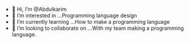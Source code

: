 - 👋 Hi, I’m @Abdulkarim
- 👀 I’m interested in ...Programming language design
- 🌱 I’m currently learning ...How to make a programming language
- 💞️ I’m looking to collaborate on ...With my team making a programming language.

<!---
abdakrem/abdakrem is a ✨ special ✨ repository because its `README.md` (this file) appears on your GitHub profile.
You can click the Preview link to take a look at your changes.
--->
